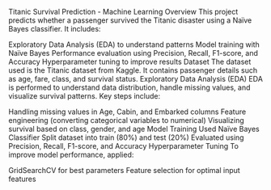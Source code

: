 Titanic Survival Prediction - Machine Learning
Overview
This project predicts whether a passenger survived the Titanic disaster using a Naïve Bayes classifier. It includes:

Exploratory Data Analysis (EDA) to understand patterns
Model training with Naïve Bayes
Performance evaluation using Precision, Recall, F1-score, and Accuracy
Hyperparameter tuning to improve results
Dataset
The dataset used is the Titanic dataset from Kaggle. It contains passenger details such as age, fare, class, and survival status.
Exploratory Data Analysis (EDA)
EDA is performed to understand data distribution, handle missing values, and visualize survival patterns. Key steps include:

Handling missing values in Age, Cabin, and Embarked columns
Feature engineering (converting categorical variables to numerical)
Visualizing survival based on class, gender, and age
Model Training
Used Naïve Bayes Classifier
Split dataset into train (80%) and test (20%)
Evaluated using Precision, Recall, F1-score, and Accuracy
Hyperparameter Tuning
To improve model performance, applied:

GridSearchCV for best parameters
Feature selection for optimal input features
